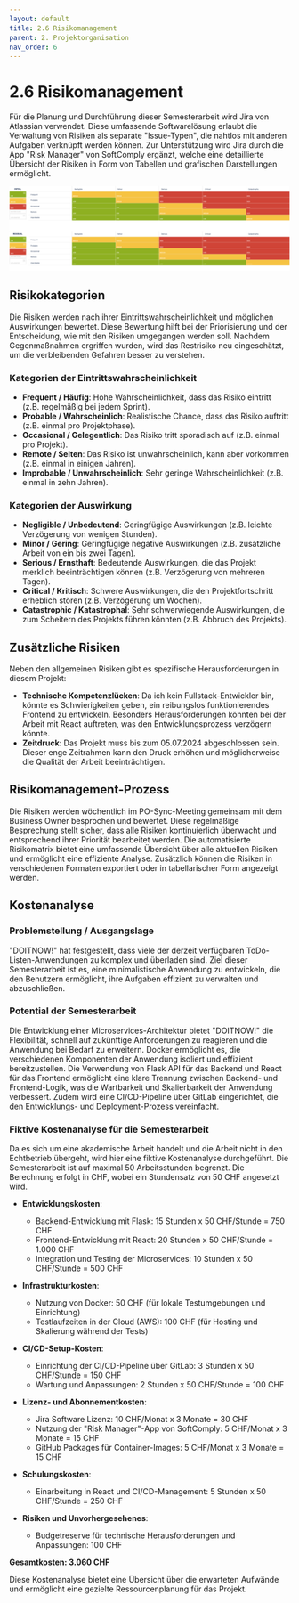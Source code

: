 ```yaml
---
layout: default
title: 2.6 Risikomanagement
parent: 2. Projektorganisation
nav_order: 6
---
```


# 2.6 Risikomanagement

Für die Planung und Durchführung dieser Semesterarbeit wird Jira von Atlassian verwendet. Diese umfassende Softwarelösung erlaubt die Verwaltung von Risiken als separate "Issue-Typen", die nahtlos mit anderen Aufgaben verknüpft werden können. Zur Unterstützung wird Jira durch die App "Risk Manager" von SoftComply ergänzt, welche eine detaillierte Übersicht der Risiken in Form von Tabellen und grafischen Darstellungen ermöglicht.

![2024_jira_riskikomanagement](../../resources/images/Jira_Risikomanagement.png)

## Risikokategorien

Die Risiken werden nach ihrer Eintrittswahrscheinlichkeit und möglichen Auswirkungen bewertet. Diese Bewertung hilft bei der Priorisierung und der Entscheidung, wie mit den Risiken umgegangen werden soll. Nachdem Gegenmaßnahmen ergriffen wurden, wird das Restrisiko neu eingeschätzt, um die verbleibenden Gefahren besser zu verstehen.

### Kategorien der Eintrittswahrscheinlichkeit

- **Frequent / Häufig**: Hohe Wahrscheinlichkeit, dass das Risiko eintritt (z.B. regelmäßig bei jedem Sprint).
- **Probable / Wahrscheinlich**: Realistische Chance, dass das Risiko auftritt (z.B. einmal pro Projektphase).
- **Occasional / Gelegentlich**: Das Risiko tritt sporadisch auf (z.B. einmal pro Projekt).
- **Remote / Selten**: Das Risiko ist unwahrscheinlich, kann aber vorkommen (z.B. einmal in einigen Jahren).
- **Improbable / Unwahrscheinlich**: Sehr geringe Wahrscheinlichkeit (z.B. einmal in zehn Jahren).

### Kategorien der Auswirkung

- **Negligible / Unbedeutend**: Geringfügige Auswirkungen (z.B. leichte Verzögerung von wenigen Stunden).
- **Minor / Gering**: Geringfügige negative Auswirkungen (z.B. zusätzliche Arbeit von ein bis zwei Tagen).
- **Serious / Ernsthaft**: Bedeutende Auswirkungen, die das Projekt merklich beeinträchtigen können (z.B. Verzögerung von mehreren Tagen).
- **Critical / Kritisch**: Schwere Auswirkungen, die den Projektfortschritt erheblich stören (z.B. Verzögerung um Wochen).
- **Catastrophic / Katastrophal**: Sehr schwerwiegende Auswirkungen, die zum Scheitern des Projekts führen könnten (z.B. Abbruch des Projekts).

## Zusätzliche Risiken

Neben den allgemeinen Risiken gibt es spezifische Herausforderungen in diesem Projekt:

- **Technische Kompetenzlücken**: Da ich kein Fullstack-Entwickler bin, könnte es Schwierigkeiten geben, ein reibungslos funktionierendes Frontend zu entwickeln. Besonders Herausforderungen könnten bei der Arbeit mit React auftreten, was den Entwicklungsprozess verzögern könnte.
- **Zeitdruck**: Das Projekt muss bis zum 05.07.2024 abgeschlossen sein. Dieser enge Zeitrahmen kann den Druck erhöhen und möglicherweise die Qualität der Arbeit beeinträchtigen.

## Risikomanagement-Prozess

Die Risiken werden wöchentlich im PO-Sync-Meeting gemeinsam mit dem Business Owner besprochen und bewertet. Diese regelmäßige Besprechung stellt sicher, dass alle Risiken kontinuierlich überwacht und entsprechend ihrer Priorität bearbeitet werden. Die automatisierte Risikomatrix bietet eine umfassende Übersicht über alle aktuellen Risiken und ermöglicht eine effiziente Analyse. Zusätzlich können die Risiken in verschiedenen Formaten exportiert oder in tabellarischer Form angezeigt werden.

## Kostenanalyse

### Problemstellung / Ausgangslage

"DOITNOW!" hat festgestellt, dass viele der derzeit verfügbaren ToDo-Listen-Anwendungen zu komplex und überladen sind. Ziel dieser Semesterarbeit ist es, eine minimalistische Anwendung zu entwickeln, die den Benutzern ermöglicht, ihre Aufgaben effizient zu verwalten und abzuschließen.

### Potential der Semesterarbeit

Die Entwicklung einer Microservices-Architektur bietet "DOITNOW!" die Flexibilität, schnell auf zukünftige Anforderungen zu reagieren und die Anwendung bei Bedarf zu erweitern. Docker ermöglicht es, die verschiedenen Komponenten der Anwendung isoliert und effizient bereitzustellen. Die Verwendung von Flask API für das Backend und React für das Frontend ermöglicht eine klare Trennung zwischen Backend- und Frontend-Logik, was die Wartbarkeit und Skalierbarkeit der Anwendung verbessert. Zudem wird eine CI/CD-Pipeline über GitLab eingerichtet, die den Entwicklungs- und Deployment-Prozess vereinfacht.

### Fiktive Kostenanalyse für die Semesterarbeit

Da es sich um eine akademische Arbeit handelt und die Arbeit nicht in den Echtbetrieb übergeht, wird hier eine fiktive Kostenanalyse durchgeführt. Die Semesterarbeit ist auf maximal 50 Arbeitsstunden begrenzt. Die Berechnung erfolgt in CHF, wobei ein Stundensatz von 50 CHF angesetzt wird.

- **Entwicklungskosten**:
  - Backend-Entwicklung mit Flask: 15 Stunden x 50 CHF/Stunde = 750 CHF
  - Frontend-Entwicklung mit React: 20 Stunden x 50 CHF/Stunde = 1.000 CHF
  - Integration und Testing der Microservices: 10 Stunden x 50 CHF/Stunde = 500 CHF

- **Infrastrukturkosten**:
  - Nutzung von Docker: 50 CHF (für lokale Testumgebungen und Einrichtung)
  - Testlaufzeiten in der Cloud (AWS): 100 CHF (für Hosting und Skalierung während der Tests)

- **CI/CD-Setup-Kosten**:
  - Einrichtung der CI/CD-Pipeline über GitLab: 3 Stunden x 50 CHF/Stunde = 150 CHF
  - Wartung und Anpassungen: 2 Stunden x 50 CHF/Stunde = 100 CHF

- **Lizenz- und Abonnementkosten**:
  - Jira Software Lizenz: 10 CHF/Monat x 3 Monate = 30 CHF
  - Nutzung der "Risk Manager"-App von SoftComply: 5 CHF/Monat x 3 Monate = 15 CHF
  - GitHub Packages für Container-Images: 5 CHF/Monat x 3 Monate = 15 CHF

- **Schulungskosten**:
  - Einarbeitung in React und CI/CD-Management: 5 Stunden x 50 CHF/Stunde = 250 CHF

- **Risiken und Unvorhergesehenes**:
  - Budgetreserve für technische Herausforderungen und Anpassungen: 100 CHF

**Gesamtkosten: 3.060 CHF**

Diese Kostenanalyse bietet eine Übersicht über die erwarteten Aufwände und ermöglicht eine gezielte Ressourcenplanung für das Projekt.

